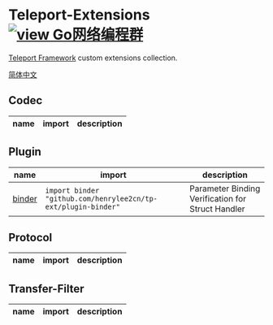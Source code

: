 # Teleport-Extensions [![view Go网络编程群](https://img.shields.io/badge/官方QQ群-Go网络编程(42730308)-27a5ea.svg?style=flat-square)](http://jq.qq.com/?_wv=1027&k=fzi4p1)

[Teleport Framework](https://github.com/henrylee2cn/teleport) custom extensions collection.

[简体中文](https://github.com/henrylee2cn/tp-ext/blob/master/README_ZH.md)

## Codec

name|import|description
----|------|-----------

## Plugin

name|import|description
----|------|-----------
[binder](https://github.com/henrylee2cn/tp-ext/blob/master/plugin-binder)|`import binder "github.com/henrylee2cn/tp-ext/plugin-binder"`|Parameter Binding Verification for Struct Handler

## Protocol

name|import|description
----|------|-----------

## Transfer-Filter

name|import|description
----|------|-----------
